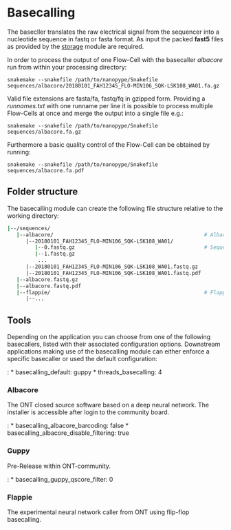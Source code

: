 # Basecalling

The basecller translates the raw electrical signal from the sequencer into a nucleotide sequence in fastq or fasta format. As input the packed **fast5** files as provided by the [storage](storage.md) module are required.

In order to process the output of one Flow-Cell with the basecaller *albacore* run from within your processing directory:

    snakemake --snakefile /path/to/nanopype/Snakefile sequences/albacore/20180101_FAH12345_FLO-MIN106_SQK-LSK108_WA01.fa.gz

Valid file extensions are fasta/fa, fastq/fq in gzipped form. Providing a *runnames.txt* with one runname per line it is possible to process multiple Flow-Cells at once and merge the output into a single file e.g.:

    snakemake --snakefile /path/to/nanopype/Snakefile sequences/albacore.fa.gz

Furthermore a basic quality control of the Flow-Cell can be obtained by running:

    snakemake --snakefile /path/to/nanopype/Snakefile sequences/albacore.fa.pdf

## Folder structure

The basecalling module can create the following file structure relative to the working directory:

```sh
|--/sequences/
   |--albacore/                                                 # Albacore basecaller
      |--20180101_FAH12345_FLO-MIN106_SQK-LSK108_WA01/
         |--0.fastq.gz                                          # Sequence batches
         |--1.fastq.gz
          ...
      |--20180101_FAH12345_FLO-MIN106_SQK-LSK108_WA01.fastq.gz
      |--20180101_FAH12345_FLO-MIN106_SQK-LSK108_WA01.fastq.pdf
   |--albacore.fastq.gz
   |--albacore.fastq.pdf
   |--flappie/                                                  # Flappie basecaller
      |--...
```

## Tools
Depending on the application you can choose from one of the following basecallers, listed with their associated configuration options. Downstream applications making use of the basecalling module can either enforce a specific basecaller or used the default configuration:

:   * basecalling_default: guppy
    * threads_basecalling: 4

### Albacore
The ONT closed source software based on a deep neural network. The installer is accessible after login to the community board.

:   * basecalling_albacore_barcoding: false
    * basecalling_albacore_disable_filtering: true

### Guppy
Pre-Release within ONT-community.

:   * basecalling_guppy_qscore_filter: 0

### Flappie
The experimental neural network caller from ONT using flip-flop basecalling.
